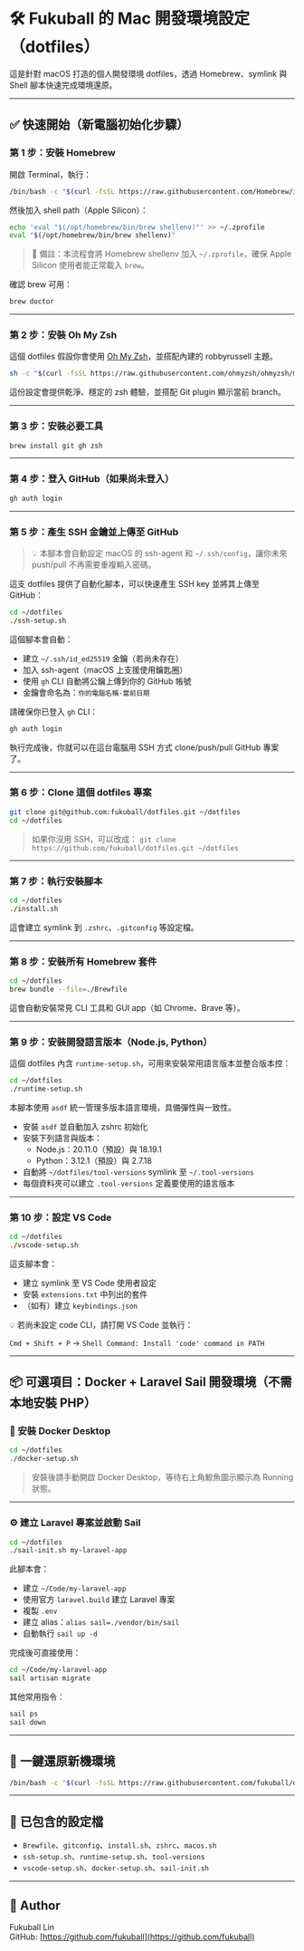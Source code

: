# 🛠 Fukuball 的 Mac 開發環境設定（dotfiles）

這是針對 macOS 打造的個人開發環境 dotfiles，透過 Homebrew、symlink 與 Shell 腳本快速完成環境還原。

---

## ✅ 快速開始（新電腦初始化步驟）

### 第 1 步：安裝 Homebrew

開啟 Terminal，執行：

```bash
/bin/bash -c "$(curl -fsSL https://raw.githubusercontent.com/Homebrew/install/HEAD/install.sh)"
```

然後加入 shell path（Apple Silicon）：

```bash
echo 'eval "$(/opt/homebrew/bin/brew shellenv)"' >> ~/.zprofile
eval "$(/opt/homebrew/bin/brew shellenv)"
```

> 📁 備註：本流程會將 Homebrew shellenv 加入 `~/.zprofile`，確保 Apple Silicon 使用者能正常載入 `brew`。

確認 brew 可用：

```bash
brew doctor
```

---

### 第 2 步：安裝 Oh My Zsh

這個 dotfiles 假設你會使用 [Oh My Zsh](https://ohmyz.sh/)，並搭配內建的 robbyrussell 主題。

```bash
sh -c "$(curl -fsSL https://raw.githubusercontent.com/ohmyzsh/ohmyzsh/master/tools/install.sh)"
```

這份設定會提供乾淨、穩定的 zsh 體驗，並搭配 Git plugin 顯示當前 branch。

---

### 第 3 步：安裝必要工具

```bash
brew install git gh zsh
```

---

### 第 4 步：登入 GitHub（如果尚未登入）

```bash
gh auth login
```

---

### 第 5 步：產生 SSH 金鑰並上傳至 GitHub

> 💡 本腳本會自動設定 macOS 的 ssh-agent 和 `~/.ssh/config`，讓你未來 push/pull 不再需要重複輸入密碼。

這支 dotfiles 提供了自動化腳本，可以快速產生 SSH key 並將其上傳至 GitHub：

```bash
cd ~/dotfiles
./ssh-setup.sh
```

這個腳本會自動：

- 建立 `~/.ssh/id_ed25519` 金鑰（若尚未存在）
- 加入 ssh-agent（macOS 上支援使用鑰匙圈）
- 使用 `gh` CLI 自動將公鑰上傳到你的 GitHub 帳號
- 金鑰會命名為：`你的電腦名稱-當前日期`

請確保你已登入 `gh` CLI：

```bash
gh auth login
```

執行完成後，你就可以在這台電腦用 SSH 方式 clone/push/pull GitHub 專案了。

---

### 第 6 步：Clone 這個 dotfiles 專案

```bash
git clone git@github.com:fukuball/dotfiles.git ~/dotfiles
cd ~/dotfiles
```

> 如果你沒用 SSH，可以改成：
> `git clone https://github.com/fukuball/dotfiles.git ~/dotfiles`

---

### 第 7 步：執行安裝腳本

```bash
cd ~/dotfiles
./install.sh
```

這會建立 symlink 到 `.zshrc`、`.gitconfig` 等設定檔。

---

### 第 8 步：安裝所有 Homebrew 套件

```bash
cd ~/dotfiles
brew bundle --file=./Brewfile
```

這會自動安裝常見 CLI 工具和 GUI app（如 Chrome、Brave 等）。

---

### 第 9 步：安裝開發語言版本（Node.js, Python）

這個 dotfiles 內含 `runtime-setup.sh`，可用來安裝常用語言版本並整合版本控：

```bash
cd ~/dotfiles
./runtime-setup.sh
```

本腳本使用 `asdf` 統一管理多版本語言環境，具備彈性與一致性。

- 安裝 `asdf` 並自動加入 zshrc 初始化
- 安裝下列語言與版本：
  - Node.js：20.11.0（預設）與 18.19.1
  - Python：3.12.1（預設）與 2.7.18
- 自動將 `~/dotfiles/tool-versions` symlink 至 `~/.tool-versions`
- 每個資料夾可以建立 `.tool-versions` 定義要使用的語言版本

---

### 第 10 步：設定 VS Code

```bash
cd ~/dotfiles
./vscode-setup.sh
```

這支腳本會：

- 建立 symlink 至 VS Code 使用者設定
- 安裝 `extensions.txt` 中列出的套件
- （如有）建立 `keybindings.json`

💡 若尚未設定 code CLI，請打開 VS Code 並執行：

`Cmd + Shift + P` → `Shell Command: Install 'code' command in PATH`

---

## 📦 可選項目：Docker + Laravel Sail 開發環境（不需本地安裝 PHP）

### 🐳 安裝 Docker Desktop

```bash
cd ~/dotfiles
./docker-setup.sh
```

> 安裝後請手動開啟 Docker Desktop，等待右上角鯨魚圖示顯示為 Running 狀態。

---

### ⚙️ 建立 Laravel 專案並啟動 Sail

```bash
cd ~/dotfiles
./sail-init.sh my-laravel-app
```

此腳本會：

- 建立 `~/Code/my-laravel-app`
- 使用官方 `laravel.build` 建立 Laravel 專案
- 複製 `.env`
- 建立 alias：`alias sail=./vendor/bin/sail`
- 自動執行 `sail up -d`

完成後可直接使用：

```bash
cd ~/Code/my-laravel-app
sail artisan migrate
```

其他常用指令：

```bash
sail ps
sail down
```

---

## 🧙 一鍵還原新機環境

```bash
/bin/bash -c "$(curl -fsSL https://raw.githubusercontent.com/fukuball/dotfiles/master/bootstrap.sh)"
```

---

## 🔧 已包含的設定檔

- `Brewfile`、`gitconfig`、`install.sh`、`zshrc`、`macos.sh`
- `ssh-setup.sh`、`runtime-setup.sh`、`tool-versions`
- `vscode-setup.sh`、`docker-setup.sh`、`sail-init.sh`

---

## 🙌 Author

Fukuball Lin  
GitHub: [https://github.com/fukuball](https://github.com/fukuball)

